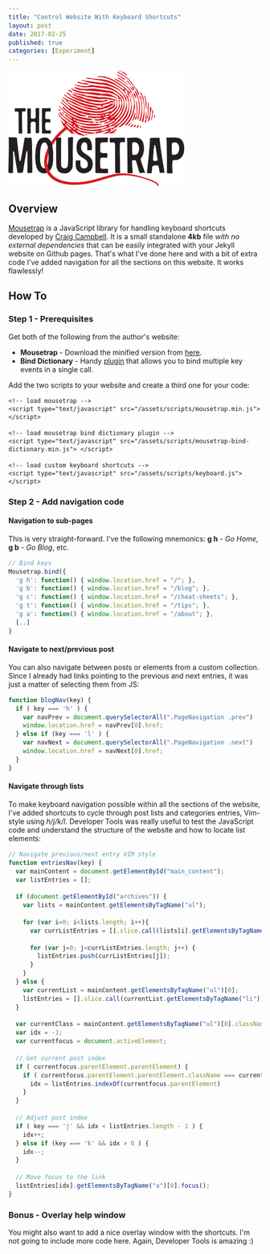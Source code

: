 ```yaml
---
title: "Control Website With Keyboard Shortcuts"
layout: post
date: 2017-02-25
published: true
categories: [Experiment]
---
```


![Logo](/assets/images/mousetrap.png	)

## Overview

[Mousetrap](https://craig.is/killing/mice) is a JavaScript library for handling keyboard shortcuts developed by [Craig Campbell](https://craig.is). It is a small standalone **4kb** file *with no external dependencies* that can be easily integrated with your Jekyll website on Github pages. That's what I've done here and with a bit of extra code I've added navigation for all the sections on this website. It works flawlessly!

## How To

### Step 1 - Prerequisites

Get both of the following from the author's website:

* **Mousetrap** - Download the minified version from [here](https://craig.global.ssl.fastly.net/js/mousetrap/mousetrap.min.js?a4098).
* **Bind Dictionary** - Handy [plugin](https:/github.com/ccampbell/mousetrap/tree/master/plugins/bind-dictionary) that allows you to bind multiple key events in a single call.

Add the two scripts to your website and create a third one for your code:

```
<!-- load mousetrap -->
<script type="text/javascript" src="/assets/scripts/mousetrap.min.js"> 
</script>

<!-- load mousetrap bind dictionary plugin -->
<script type="text/javascript" src="/assets/scripts/mousetrap-bind-dictionary.min.js"> </script> 

<!-- load custom keyboard shortcuts -->
<script type="text/javascript" src="/assets/scripts/keyboard.js"> </script>
```

### Step 2 - Add navigation code

#### Navigation to sub-pages

This is very straight-forward. I've the following mnemonics: **g h** - *Go Home*, **g b** - *Go Blog*, etc.

```javascript
// Bind keys
Mousetrap.bind({
  'g h': function() { window.location.href = "/"; },
  'g b': function() { window.location.href = "/blog"; },
  'g c': function() { window.location.href = "/cheat-sheets"; },
  'g t': function() { window.location.href = "/tips"; },
  'g a': function() { window.location.href = "/about"; },
  [..]
}
```

#### Navigate to next/previous post

You can also navigate between posts or elements from a custom collection. Since I already had links pointing to the previous and next entries, it was just a matter of selecting them from JS:

```javascript
function blogNav(key) {
  if ( key === 'h' ) {
    var navPrev = document.querySelectorAll(".PageNavigation .prev")
    window.location.href = navPrev[0].href;
  } else if (key === 'l' ) {
    var navNext = document.querySelectorAll(".PageNavigation .next")
    window.location.href = navNext[0].href;
  }
}
```

#### Navigate through lists

To make keyboard navigation possible within all the sections of the website, I've added shortcuts to cycle through post lists and categories entries, Vim-style using *h/j/k/l*. Developer Tools was really useful to test the JavaScript code and understand the structure of the website and how to locate list elements:

```javascript
// Navigate previous/next entry VIM style
function entriesNav(key) {
  var mainContent = document.getElementById("main_content");
  var listEntries = [];
  
  if (document.getElementById("archives")) {
    var lists = mainContent.getElementsByTagName("ul");
    
    for (var i=0; i<lists.length; i++){
      var currListEntries = [].slice.call(lists[i].getElementsByTagName("li")); 

      for (var j=0; j<currListEntries.length; j++) {
        listEntries.push(currListEntries[j]);
      }
    }
  } else {
    var currentList = mainContent.getElementsByTagName("ul")[0];
    listEntries = [].slice.call(currentList.getElementsByTagName("li"));
  }

  var currentClass = mainContent.getElementsByTagName("ul")[0].className;
  var idx = -1;
  var currentfocus = document.activeElement; 

  // Get current post index
  if ( currentfocus.parentElement.parentElement) {
    if ( currentfocus.parentElement.parentElement.className === currentClass ) {
      idx = listEntries.indexOf(currentfocus.parentElement)
    }
  }

  // Adjust post index
  if ( key === 'j' && idx < listEntries.length - 1 ) {
    idx++;
  } else if (key === 'k' && idx > 0 ) {
    idx--;
  }

  // Move focus to the link
  listEntries[idx].getElementsByTagName("a")[0].focus();
}
```


### Bonus - Overlay help window

You might also want to add a nice overlay window with the shortcuts. I'm not going to include more code here. Again, Developer Tools is amazing :)

